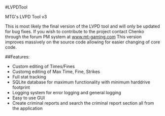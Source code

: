 #LVPDTool

MTG's LVPD Tool v3

This is most likely the final version of the LVPD tool and will only be updated for bug fixes. 
If you wish to contribute to the project contact Chenko through the forum PM system at www.mt-gaming.com
This version improves massively on the source code allowing for easier changing of core code.

##Features: 

  * Custom editing of Times/Fines
  * Customg editing of Max Time, Fine, Strikes
  * Full stat tracking
  * SQLite database for maximum functionality with minimum harddrive footprint
  * Logging system for error logging and general logging
  * Easy to use GUI
  * Create criminal reports and search the criminal report section all from the application


